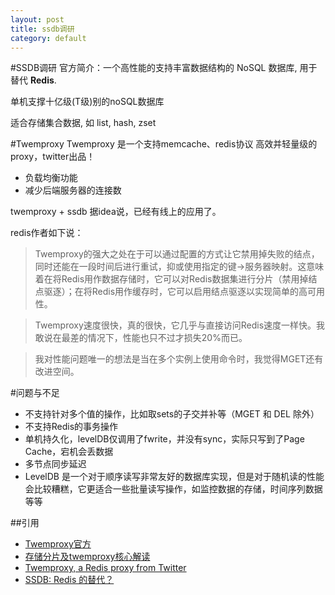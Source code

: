 ```yaml
---
layout: post
title: ssdb调研
category: default
---
```


#SSDB调研
官方简介：一个高性能的支持丰富数据结构的 NoSQL 数据库, 用于替代 **Redis**.

单机支撑十亿级(T级)别的noSQL数据库

适合存储集合数据, 如 list, hash, zset



#Twemproxy
Twemproxy 是一个支持memcache、redis协议 高效并轻量级的proxy，twitter出品！

* 负载均衡功能
* 减少后端服务器的连接数

twemproxy + ssdb 据idea说，已经有线上的应用了。

redis作者如下说：

> Twemproxy的强大之处在于可以通过配置的方式让它禁用掉失败的结点，同时还能在一段时间后进行重试，抑或使用指定的键->服务器映射。这意味着在将Redis用作数据存储时，它可以对Redis数据集进行分片（禁用掉结点驱逐）；在将Redis用作缓存时，它可以启用结点驱逐以实现简单的高可用性。

> Twemproxy速度很快，真的很快，它几乎与直接访问Redis速度一样快。我敢说在最差的情况下，性能也只不过才损失20%而已。 

> 我对性能问题唯一的想法是当在多个实例上使用命令时，我觉得MGET还有改进空间。


#问题与不足
* 不支持针对多个值的操作，比如取sets的子交并补等（MGET 和 DEL 除外）
* 不支持Redis的事务操作
* 单机持久化，levelDB仅调用了fwrite，并没有sync，实际只写到了Page Cache，宕机会丢数据
* 多节点同步延迟
* LevelDB 是一个对于顺序读写非常友好的数据库实现，但是对于随机读的性能会比较糟糕，它更适合一些批量读写操作，如监控数据的存储，时间序列数据等等

##引用

* [Twemproxy官方](https://github.com/twitter/twemproxy)   
* [存储分片及twemproxy核心解读](http://www.wzxue.com/%E5%AD%98%E5%82%A8%E5%88%86%E7%89%87%E5%92%8Ctwemproxy%E6%A0%B8%E5%BF%83%E8%A7%A3%E8%AF%BB/)   
* [Twemproxy, a Redis proxy from Twitter](http://antirez.com/news/44)   
* [SSDB: Redis 的替代？](http://www.wzxue.com/ssdb/)

